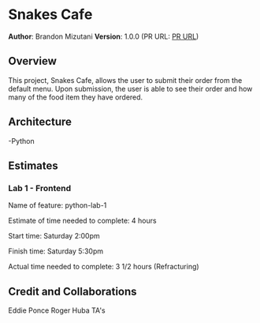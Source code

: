# Snakes Cafe

**Author**: Brandon Mizutani
**Version**: 1.0.0 (PR URL: [PR URL](https://github.com/bran2miz/snakes-cafe/pull/1))

## Overview

This project, Snakes Cafe, allows the user to submit their order from the default menu. Upon submission, the user is able to see their order and how many of the food item they have ordered.

## Architecture

-Python

## Estimates

### Lab 1 - Frontend

Name of feature: python-lab-1

Estimate of time needed to complete: 4 hours

Start time: Saturday 2:00pm

Finish time: Saturday 5:30pm

Actual time needed to complete: 3 1/2 hours (Refracturing)

## Credit and Collaborations

Eddie Ponce
Roger Huba
TA's